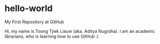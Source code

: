# hello-world
My First Repository at GitHub

Hi, my name is Toong Tjiek Liauw (aka. Aditya Nugraha). I am an academic librarians, who is learning how to use GitHub :)
